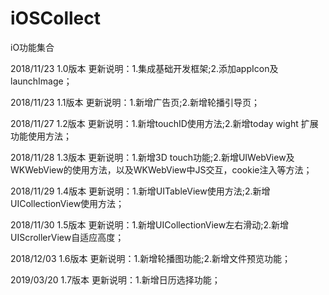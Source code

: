 # iOSCollect
iO功能集合

2018/11/23  1.0版本
更新说明：1.集成基础开发框架;2.添加appIcon及launchImage；
          
2018/11/23  1.1版本
更新说明：1.新增广告页;2.新增轮播引导页；

2018/11/27  1.2版本
更新说明：1.新增touchID使用方法;2.新增today wight 扩展功能使用方法；

2018/11/28  1.3版本
更新说明：1.新增3D touch功能;2.新增UIWebView及WKWebView的使用方法，以及WKWebView中JS交互，cookie注入等方法；

2018/11/29  1.4版本
更新说明：1.新增UITableView使用方法;2.新增UICollectionView使用方法；

2018/11/30  1.5版本
更新说明：1.新增UICollectionView左右滑动;2.新增UIScrollerView自适应高度；

2018/12/03  1.6版本
更新说明：1.新增轮播图功能;2.新增文件预览功能；

2019/03/20  1.7版本
更新说明：1.新增日历选择功能；
